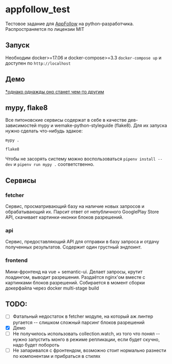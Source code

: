 # appfollow_test
Тестовое задание для [AppFollow](https://appfollow.io) на python-разработчика. Распространяется по лицензии MIT

## Запуск
Необходим docker>=17.06 и docker-compose>=3.3
`docker-compose up` и доступен по `http://localhost`

## Демо
[*однако однажды оно станет чем-то другим](http://194.182.84.137/)

## mypy, flake8
Все питоновские сервисы содержат в себе в качестве дев-зависимостей mypy и wemake-python-styleguide (flake8). Для их 
запуска нужно сделать что-нибудь эдакое:

`mypy .`

`flake8`

Чтобы не засорять систему можно воспользоваться `pipenv install --dev` и `pipenv run mypy .` соответственно.
## Сервисы

### fetcher
Сервис, просматривающий базу на наличие новых запросов и обрабатывающий их. Парсит ответ от непубличного GooglePlay 
Store API, скачивает картинки-иконки блоков разрешений.

### api
Сервис, предоставляющий API для отправки в базу запроса и отдачу полученных результатов. Содержит один грустный 
эндпоинт.

### frontend
Мини-фронтенд на vue + semantic-ui. Делает запросы, крутит лоадингом, выводит разрешения. Раздаётся nginx'ом вместе с
 картинками блоков разрешений. Собирается в момент сборки докерфайла через docker multi-stage build

## TODO:
 - [ ] Фатальный недостаток в fetcher модуле, на который аж линтер ругается -- слишком сложный парсинг блоков разрешений
 - [x] Демо
 - [ ] Не получилось использовать collection.watch, из того что понял -- нужно запустить монго в режиме репликации, 
 если будет скучно, надо будет побороть
 - [ ] Не запаривался с фронтендом, возможно стоит нормально разнести по компонентам и прибраться в стилях
